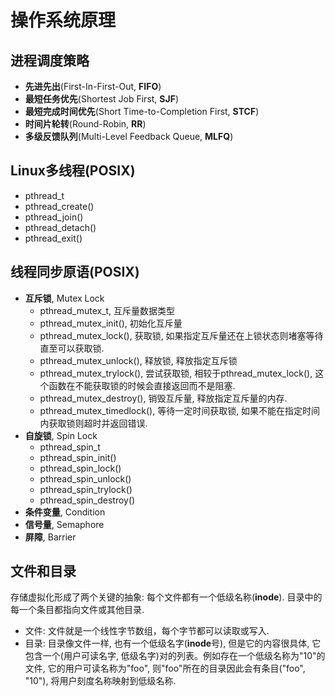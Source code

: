 # 操作系统原理
## 进程调度策略
- **先进先出**(First-In-First-Out, **FIFO**)
- **最短任务优先**(Shortest Job First, **SJF**)
- **最短完成时间优先**(Short Time-to-Completion First, **STCF**)
- **时间片轮转**(Round-Robin, **RR**)
- **多级反馈队列**(Multi-Level Feedback Queue, **MLFQ**)
## Linux多线程(POSIX)
- pthread_t
- pthread_create()
- pthread_join()
- pthread_detach()
- pthread_exit()
## 线程同步原语(POSIX)
- **互斥锁**, Mutex Lock
	- pthread_mutex_t, 互斥量数据类型
	- pthread_mutex_init(), 初始化互斥量
	- pthread_mutex_lock(), 获取锁, 如果指定互斥量还在上锁状态则堵塞等待直至可以获取锁.
	- pthread_mutex_unlock(), 释放锁, 释放指定互斥锁
	- pthread_mutex_trylock(), 尝试获取锁, 相较于pthread_mutex_lock(), 这个函数在不能获取锁的时候会直接返回而不是阻塞.
	- pthread_mutex_destroy(), 销毁互斥量, 释放指定互斥量的内存.
	- pthread_mutex_timedlock(), 等待一定时间获取锁, 如果不能在指定时间内获取锁则超时并返回错误.
- **自旋锁**, Spin Lock
	- pthread_spin_t
	- pthread_spin_init()
	- pthread_spin_lock()
	- pthread_spin_unlock()
	- pthread_spin_trylock()
	- pthread_spin_destroy()
- **条件变量**, Condition
- **信号量**, Semaphore
- **屏障**, Barrier
## 文件和目录
存储虚拟化形成了两个关键的抽象: 每个文件都有一个低级名称(**inode**). 目录中的每一个条目都指向文件或其他目录.
- 文件: 文件就是一个线性字节数组，每个字节都可以读取或写入.
- 目录: 目录像文件一样, 也有一个低级名字(**inode**号), 但是它的内容很具体, 它包含一个(用户可读名字, 低级名字)对的列表。例如存在一个低级名称为"10"的文件, 它的用户可读名称为"foo", 则"foo"所在的目录因此会有条目("foo", "10"), 将用户刻度名称映射到低级名称.